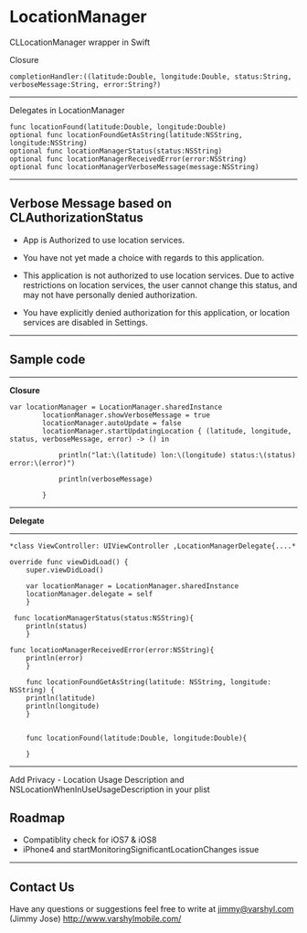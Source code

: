 LocationManager
=====================

CLLocationManager wrapper in Swift

Closure

    completionHandler:((latitude:Double, longitude:Double, status:String, verboseMessage:String, error:String?)


----------


Delegates in LocationManager

	func locationFound(latitude:Double, longitude:Double)
    optional func locationFoundGetAsString(latitude:NSString, longitude:NSString)
    optional func locationManagerStatus(status:NSString)
    optional func locationManagerReceivedError(error:NSString)
    optional func locationManagerVerboseMessage(message:NSString)
    
 


----------

Verbose Message based on CLAuthorizationStatus
---------------

 - App is Authorized to use location services.
 
 - You have not yet made a choice with regards to this application.
 
 - This application is not authorized to use location services. Due to
   active restrictions on location services, the user cannot change this
   status, and may not have personally denied authorization.

 - You have explicitly denied authorization for this application, or
   location services are disabled in Settings.

----------


Sample code
-----------


----------


**Closure**

    var locationManager = LocationManager.sharedInstance
            locationManager.showVerboseMessage = true
            locationManager.autoUpdate = false
            locationManager.startUpdatingLocation { (latitude, longitude, status, verboseMessage, error) -> () in
                
                println("lat:\(latitude) lon:\(longitude) status:\(status) error:\(error)")
                
                println(verboseMessage)
                
            }

----------

**Delegate**


----------

    *class ViewController: UIViewController ,LocationManagerDelegate{....*
    
    override func viewDidLoad() {
        super.viewDidLoad()

        var locationManager = LocationManager.sharedInstance
        locationManager.delegate = self
        }
    
     func locationManagerStatus(status:NSString){
        println(status)
        }
        
    func locationManagerReceivedError(error:NSString){
        println(error)
        }
        
        func locationFoundGetAsString(latitude: NSString, longitude: NSString) {
        println(latitude)
        println(longitude)
        }
        
        
        func locationFound(latitude:Double, longitude:Double){
            
        }

----------


Add Privacy - Location Usage Description  and NSLocationWhenInUseUsageDescription in your plist


Roadmap
---------------

 - Compatiblity check for iOS7 & iOS8  
 - iPhone4 and startMonitoringSignificantLocationChanges issue

----------
Contact Us
---------------

Have any questions or suggestions feel free to write at jimmy@varshyl.com (Jimmy Jose)
http://www.varshylmobile.com/

